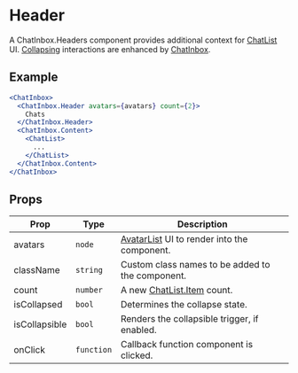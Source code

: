 # Header

A ChatInbox.Headers component provides additional context for [ChatList](../ChatList) UI. [Collapsing](../Collapsible) interactions are enhanced by [ChatInbox](./ChatInbox).


## Example

```jsx
<ChatInbox>
  <ChatInbox.Header avatars={avatars} count={2}>
    Chats
  </ChatInbox.Header>
  <ChatInbox.Content>
    <ChatList>
      ...
    </ChatList>
  </ChatInbox.Content>
</ChatInbox>
```


## Props

| Prop | Type | Description |
| --- | --- | --- |
| avatars | `node` | [AvatarList](../../AvatarList) UI to render into the component. |
| className | `string` | Custom class names to be added to the component. |
| count | `number` | A new [ChatList.Item](../../ChatList/docs/Item.md) count. |
| isCollapsed | `bool` | Determines the collapse state. |
| isCollapsible | `bool` | Renders the collapsible trigger, if enabled. |
| onClick | `function` | Callback function component is clicked. |
